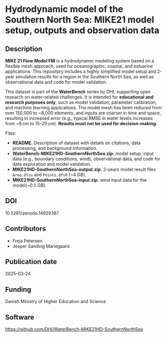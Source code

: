 # Hydrodynamic model of the Southern North Sea: MIKE21 model setup, outputs and observation data

## Description

**MIKE 21 Flow Model FM** is a hydrodynamic modeling system based on a flexible mesh approach, used for oceanographic, coastal, and estuarine applications. This repository includes a highly simplified model setup and 2-year simulation results for a region in the Southern North Sea, as well as observational data and code for model validation.

This dataset is part of the **WaterBench** series by DHI, supporting open research on water-related challenges. It is intended for **educational and research purposes only**, such as model validation, parameter calibration, and machine learning applications. The model mesh has been reduced from over 150,000 to ~8,000 elements, and inputs are coarser in time and space, resulting in increased error (e.g., typical RMSE in water levels increases from ~8 cm to 15–20 cm). **Results must not be used for decision-making.**

Files:

* **README**. Description of dataset with details on citations, data processing, and background information. 
* **WaterBench-MIKE21HD-SouthernNorthSea.zip**: model setup, input data (e.g., boundary conditions, wind), observational data, and code for data exploration and model validation. 
* **MIKE21HD-SouthernNorthSea-output.zip**: 2-years model result files `Area.dfsu` and `Points.dfs0` (~4 GB).
* **MIKE21HD-SouthernNorthSea-input.zip**: wind input data for the model(~0.5 GB).


## DOI

10.5281/zenodo.14929387

## Contributors

* Freja Petersen
* Jesper Sandvig Mariegaard

## Publication date

2025-03-24

## Funding

Danish Ministry of Higher Education and Science

## Software

https://github.com/DHI/WaterBench-MIKE21HD-SouthernNorthSea